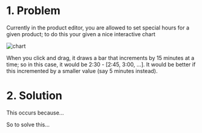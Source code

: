 # 1. Problem
Currently in the product editor, you are allowed to set special hours for a given product; to do this your given a nice interactive chart

![chart](https://i.imgur.com/9f9YcXG.png)

When you click and drag, it draws a bar that increments by 15 minutes at a time; so in this case, it would be 2:30 - [2:45, 3:00, ...]. It would be better if this incremented by a smaller value (say 5 minutes instead).

# 2. Solution

This occurs because...

So to solve this...
